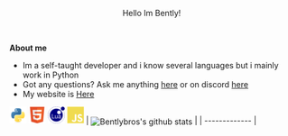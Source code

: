 <p align="center">Hello Im Bently!</a></p>

<br />

**About me**
- Im a self-taught developer and i know several languages but i mainly work in Python
- Got any questions? Ask me anything [here](https://github.com/Bentlybro/Bentlybro/issues) or on discord [here](https://discordapp.com/users/353922987235213313)
- My website is [Here](https://site.bentlybro.com/)

<code><img height="30" alt="Python" src="https://github.com/devicons/devicon/blob/master/icons/python/python-original.svg"></code>
<code><img height="30" alt="Html" src="https://github.com/devicons/devicon/blob/master/icons/html5/html5-original.svg"></code>
<code><img height="30" alt="Lua" src="https://github.com/devicons/devicon/blob/master/icons/lua/lua-plain-wordmark.svg"></code>
<code><img height="30" alt="Java" src="https://github.com/devicons/devicon/blob/master/icons/javascript/javascript-plain.svg"></code>
| <img align="center" src="https://github-readme-stats.vercel.app/api?username=Bentlybro&show_icons=true&theme=radical" alt="Bentlybros's github stats" /></a> |
| ------------- |
<!--
**Bentlybro/Bentlybro** is a ✨ _special_ ✨ repository because its `README.md` (this file) appears on your GitHub profile.

Here are some ideas to get you started:

- 🔭 I’m currently working on ...
- 🌱 I’m currently learning ...
- 👯 I’m looking to collaborate on ...
- 🤔 I’m looking for help with ...
- 💬 Ask me about ...
- 📫 How to reach me: ...
- 😄 Pronouns: ...
- ⚡ Fun fact: ...
-->
